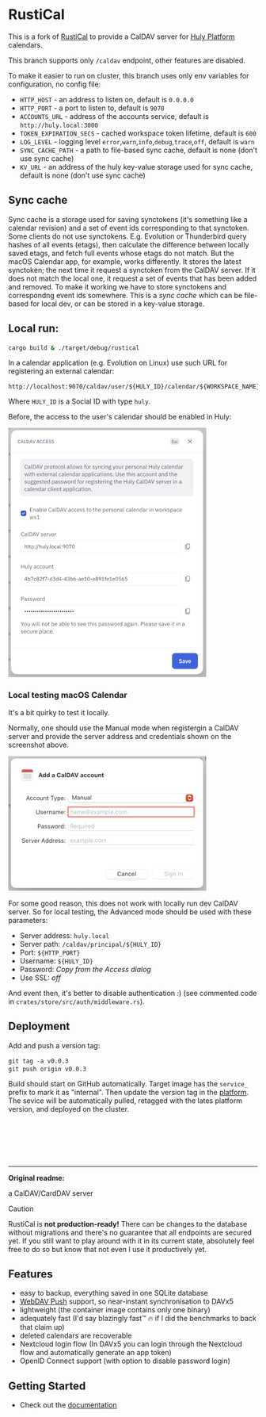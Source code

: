 # RustiCal

This is a fork of [RustiCal](https://github.com/lennart-k/rustical) to provide a CalDAV server for [Huly Platform](https://github.com/hcengineering/platform) calendars.

This branch supports only `/caldav` endpoint, other features are disabled.

To make it easier to run on cluster, this branch uses only env variables for configuration, no config file:

- `HTTP_HOST` - an address to listen on, default is `0.0.0.0`
- `HTTP_PORT` - a port to listen to, default is `9070`
- `ACCOUNTS_URL` - address of the accounts service, default is `http://huly.local:3000`
- `TOKEN_EXPIRATION_SECS` - cached workspace token lifetime, default is `600`
- `LOG_LEVEL` - logging level `error`,`warn`,`info`,`debug`,`trace`,`off`, default is `warn`
- `SYNC_CACHE_PATH` - a path to file-based sync cache, default is none (don't use sync cache)
- `KV_URL` - an address of the huly key-value storage used for sync cache, default is none  (don't use sync cache)

## Sync cache

Sync cache is a storage used for saving synctokens (it's something like a calendar revision) and a set of event ids corresponding to that synctoken. Some clients do not use synctokens. E.g. Evolution or Thunderbird query hashes of all events (etags), then calculate the difference between locally saved etags, and fetch full events whose etags do not match. But the macOS Calendar app, for example, works differently. It stores the latest synctoken; the next time it request a synctoken from the CalDAV server. If it does not match the local one, it request a set of events that has been added and removed. To make it  working we have to store synctokens and correspondng event ids somewhere. This is a *sync cache* which can be file-based for local dev, or can be stored in a key-value storage.

## Local run:

```bash
cargo build & ./target/debug/rustical
```

In a calendar application (e.g. Evolution on Linux) use such URL for registering an external calendar:

```
http://localhost:9070/caldav/user/${HULY_ID}/calendar/${WORKSPACE_NAME}
```

Where `HULY_ID` is a Social ID with type `huly`. 

Before, the access to the user's calendar should be enabled in Huly: 

![](<screen_access.png>)

### Local testing macOS Calendar

It's a bit quirky to test it locally.

Normally, one should use the Manual mode when registergin a CalDAV server and provide the server address and credentials shown on the screenshot above.

![](<screen_macos_manual.png>)

For some good reason, this does not work with locally run dev CalDAV server. So for local testing, the Advanced mode should be used with these parameters:

- Server address: `huly.local`
- Server path: `/caldav/principal/${HULY_ID}`
- Port: `${HTTP_PORT}`
- Username: `${HULY_ID}`
- Password: *Copy from the Access dialog*
- Use SSL: *off*

And event then, it's better to disable authentication :) (see commented code in `crates/store/src/auth/middleware.rs`).

## Deployment

Add and push a version tag:

```
git tag -a v0.0.3
git push origin v0.0.3
```

Build should start on GitHub automatically. Target image has the `service_` prefix to mark it as "internal". Then update the version tag in the [platform](https://github.com/hcengineering/platform/tree/develop/pods/external/services.d). The sevice will be automatically pulled, retagged with the lates platform version, and deployed on the cluster.

<p>&nbsp;</p>
<p>&nbsp;</p>
<p>&nbsp;</p>

---

**Original readme:**

a CalDAV/CardDAV server

> [!CAUTION]
> RustiCal is **not production-ready!**
> There can be changes to the database without migrations and there's no guarantee that all endpoints are secured yet.
> If you still want to play around with it in its current state, absolutely feel free to do so but know that not even I use it productively yet.

## Features

- easy to backup, everything saved in one SQLite database
- [WebDAV Push](https://github.com/bitfireAT/webdav-push/) support, so near-instant synchronisation to DAVx5
- lightweight (the container image contains only one binary)
- adequately fast (I'd say blazingly fast™ :fire: if I did the benchmarks to back that claim up)
- deleted calendars are recoverable
- Nextcloud login flow (In DAVx5 you can login through the Nextcloud flow and automatically generate an app token)
- OpenID Connect support (with option to disable password login)

## Getting Started

- Check out the [documentation](https://lennart-k.github.io/rustical/installation/)
